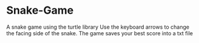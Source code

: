 # Snake-Game
A snake game using the turtle library
Use the keyboard arrows to change the facing side of the snake.
The game saves your best score into a txt file
